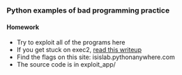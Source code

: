 ### Python examples of bad programming practice

#### Homework
* Try to exploit all of the programs here
* If you get stuck on exec2, [read this writeup](https://hexplo.it/escaping-the-csawctf-python-sandbox/)
* Find the flags on this site: isislab.pythonanywhere.com
* The source code is in exploit_app/
